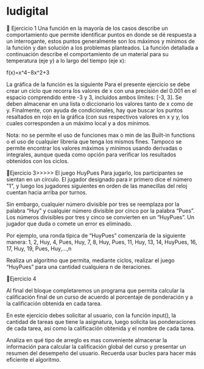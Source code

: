 # Iudigital
🔴 Ejercicio 1
Una función en la mayoría de los casos describe un comportamiento que permite identificar puntos en donde se dé respuesta a un interrogante, estos puntos generalmente son los máximos y mínimos de la función y dan solución a los problemas planteados. La función detallada a continuación describe el comportamiento de un material para su temperatura (eje y) a lo largo del tiempo (eje x):

f(x)=x^4−8x^2+3 

La gráfica de la función es la siguiente
Para el presente ejercicio se debe crear un ciclo que recorra los valores de x con una precisión del 0.001 en el espacio comprendido entre -3 y 3, incluídos ambos límites: [-3, 3]. Se deben almacenar en una lista o diccionario los valores tanto de x como de y. Finalmente, con ayuda de condicionales, hay que buscar los puntos resaltados en rojo en la gráfica (con sus respectivos valores en x y y, los cuales corresponden a un máximo local y a dos mínimos.

Nota: no se permite el uso de funciones max o min de las Built-in functions o el uso de cualquier librería que tenga los mismos fines. Tampoco se permite encontrar los valores máximos y mínimos usando derivadas o integrales, aunque queda como opción para verificar los resultados obtenidos con los ciclos.


🔴Ejercicio 3>>>>>
El juego HuyPues
Para jugarlo, los participantes se sientan en un círculo. El jugador designado para ir primero dice el número "1", y luego los jugadores siguientes en orden de las manecillas del reloj cuentan hacia arriba por turnos.

Sin embargo, cualquier número divisible por tres se reemplaza por la palabra “Huy” y cualquier número divisible por cinco por la palabra “Pues”. Los números divisibles por tres y cinco se convierten en un “HuyPues”. Un jugador que duda o comete un error es eliminado.

Por ejemplo, una ronda típica de “HuyPues” comenzaría de la siguiente manera: 1, 2, Huy, 4, Pues, Huy, 7, 8, Huy, Pues, 11, Huy, 13, 14, HuyPues, 16, 17, Huy, 19, Pues, Huy,…,n

Realiza un algoritmo que permita, mediante ciclos, realizar el juego “HuyPues” para una cantidad cualquiera n de iteraciones.


🔴Ejercicio 4

Al final del bloque completaremos un programa que permita calcular la calificación final de un curso de acuerdo al porcentaje de ponderación y a la calificación obtenida en cada tarea.

En este ejercicio debes solicitar al usuario, con la función input(), la cantidad de tareas que tiene la asignatura, luego solicita las ponderaciones de cada tarea, así como la calificación obtenida y el nombre de cada tarea.

Analiza en qué tipo de arreglo es mas conveniente almacenar la información para calcular la calificación global del curso y presentar un resumen del desempeño del usuario. Recuerda usar bucles para hacer más eficiente el algoritmo.